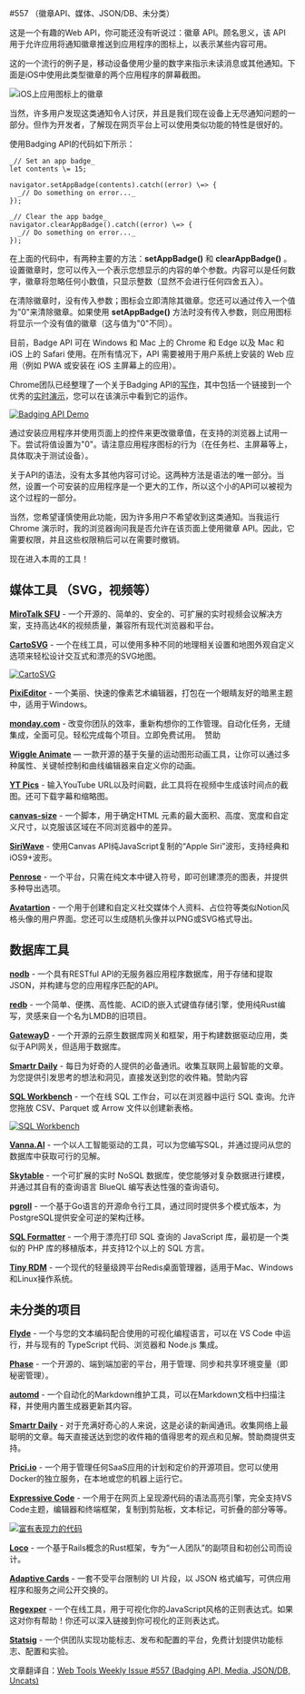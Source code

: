 

#557 （徽章API、媒体、JSON/DB、未分类）



这是一个有趣的Web API，你可能还没有听说过：徽章 API。顾名思义，该 API 用于允许应用将通知徽章推送到应用程序的图标上，以表示某些内容可用。

这的一个流行的例子是，移动设备使用少量的数字来指示未读消息或其他通知。下面是iOS中使用此类型徽章的两个应用程序的屏幕截图。

![iOS上应用图标上的徽章](https://mcusercontent.com/ea228d7061e8bbfa8639666ad/images/a2b42a36-3383-4b11-f936-b94ee9129e31.png)

当然，许多用户发现这类通知令人讨厌，并且是我们现在设备上无尽通知问题的一部分。但作为开发者，了解现在网页平台上可以使用类似功能的特性是很好的。

使用Badging API的代码如下所示：

```
_// Set an app badge_  
let contents \= 15;  

navigator.setAppBadge(​contents​).catch((error) \=> {  
  _// Do something on error..._  
});  

_// Clear the app badge_  
navigator.clearAppBadge().catch((​error​) \=> {  
  _// Do something on error..._  
});
```

在上面的代码中，有两种主要的方法：**setAppBadge()** 和 **clearAppBadge()** 。设置徽章时，您可以传入一个表示您想显示的内容的单个参数。内容可以是任何数字，徽章将忽略任何小数值，只显示整数（显然不会进行任何四舍五入）。

在清除徽章时，没有传入参数；图标会立即清除其徽章。您还可以通过传入一个值为"0"来清除徽章。如果使用 **setAppBadge()** 方法时没有传入参数，则应用图标将显示一个没有值的徽章（这与值为"0"不同）。

目前，Badge API 可在 Windows 和 Mac 上的 Chrome 和 Edge 以及 Mac 和 iOS 上的 Safari 使用。在所有情况下，API 需要被用于用户系统上安装的 Web 应用（例如 PWA 或安装在 iOS 主屏幕上的应用）。

Chrome团队已经整理了一个关于Badging API的[写作](https://developer.chrome.com/docs/capabilities/web-apis/badging-api)，其中包括一个链接到一个优秀的[实时演示](https://badging-api.glitch.me/)，您可以在该演示中看到它的运作。

[![Badging API Demo](https://mcusercontent.com/ea228d7061e8bbfa8639666ad/images/f7fa8cce-cb1a-f63b-e825-9d8195ff694b.png)](https://badging-api.glitch.me/)

通过安装应用程序并使用页面上的控件来更改徽章值，在支持的浏览器上试用一下。尝试将值设置为"0"。请注意应用程序图标的行为（在任务栏、主屏幕等上，具体取决于测试设备）。

关于API的语法，没有太多其他内容可讨论。这两种方法是语法的唯一部分。当然，设置一个可安装的应用程序是一个更大的工作，所以这个小的API可以被视为这个过程的一部分。

当然，您希望谨慎使用此功能，因为许多用户不希望收到这类通知。当我运行 Chrome 演示时，我的浏览器询问我是否允许在该页面上使用徽章 API。因此，它需要权限，并且这些权限稍后可以在需要时撤销。

现在进入本周的工具！


媒体工具 （SVG，视频等）
-------------------------------------------------



[**MiroTalk SFU**](https://github.com/miroslavpejic85/mirotalksfu)  - 一个开源的、简单的、安全的、可扩展的实时视频会议解决方案，支持高达4K的视频质量，兼容所有现代浏览器和平台。

[**CartoSVG**](https://cartosvg.com/)  - 一个在线工具，可以使用多种不同的地理相关设置和地图外观自定义选项来轻松设计交互式和漂亮的SVG地图。

[![CartoSVG](https://mcusercontent.com/ea228d7061e8bbfa8639666ad/images/a42abc2b-ab04-79e5-5da4-6cfaf7446efc.png)](https://cartosvg.com/)


[**PixiEditor**](https://pixieditor.net/)  - 一个美丽、快速的像素艺术编辑器，打包在一个眼睛友好的暗黑主题中，适用于Windows。

[**monday.com**](https://www.clkmg.com/wellput-io/76900ltj4idri/76900-1024/Lazarpress///)  - 改变你团队的效率，重新构想你的工作管理。自动化任务，无缝集成，全面可见。轻松完成每个项目。立即免费试用。  赞助

[**Wiggle Animate**](https://wiggle.tools/) — 一款开源的基于矢量的运动图形动画工具，让你可以通过多种属性、关键帧控制和曲线编辑器来自定义你的动画。

[**YT Pics**](https://www.ytpics.com/)  - 输入YouTube URL以及时间戳，此工具将在视频中生成该时间点的截图。还可下载字幕和缩略图。

[**canvas-size**](https://github.com/jhildenbiddle/canvas-size)  - 一个脚本，用于确定HTML <canvas>元素的最大面积、高度、宽度和自定义尺寸，以克服该区域在不同浏览器中的差异。

[**SiriWave**](https://github.com/kopiro/siriwave)  - 使用Canvas API纯JavaScript复制的“Apple Siri”波形，支持经典和iOS9+波形。

[**Penrose**](https://penrose.cs.cmu.edu/)  - 一个平台，只需在纯文本中键入符号，即可创建漂亮的图表，并提供多种导出选项。

[**Avatartion**](https://www.avatartion.com/)  - 一个用于创建和自定义社交媒体个人资料、占位符等类似Notion风格头像的用户界面。您还可以生成随机头像并以PNG或SVG格式导出。

数据库工具
--------------

[**nodb**](https://nodb.sh/)  - 一个具有RESTful API的无服务器应用程序数据库，用于存储和提取JSON，并构建与您的应用程序匹配的API。

[**redb**](https://www.redb.org/)  - 一个简单、便携、高性能、ACID的嵌入式键值存储引擎，使用纯Rust编写，灵感来自一个名为LMDB的旧项目。

[**GatewayD**](https://gatewayd.io/)  - 一个开源的云原生数据库网关和框架，用于构建数据驱动应用，类似于API网关，但适用于数据库。

[**Smartr Daily**](https://smartrdailynewsletter.beehiiv.com/)  - 每日为好奇的人提供的必备通讯。收集互联网上最智能的文章。为您提供引发思考的想法和洞见，直接发送到您的收件箱。赞助内容

[**SQL Workbench**](https://sql-workbench.com/)  - 一个在线 SQL 工作台，可以在浏览器中运行 SQL 查询。允许您拖放 CSV、Parquet 或 Arrow 文件以创建新表格。

[![SQL Workbench](https://mcusercontent.com/ea228d7061e8bbfa8639666ad/images/40387636-b68a-172e-4ad3-84f85abcf8fe.png)](https://sql-workbench.com/)


[**Vanna.AI**](https://vanna.ai/)  - 一个以人工智能驱动的工具，可以为您编写SQL，并通过提问从您的数据库中获取可行的见解。

[**Skytable**](https://skytable.io/)  - 一个可扩展的实时 NoSQL 数据库，使您能够对复杂数据进行建模，并通过其自有的查询语言 BlueQL 编写表达性强的查询语句。

[**pgroll**](https://github.com/xataio/pgroll)  - 一个基于Go语言的开源命令行工具，通过同时提供多个模式版本，为PostgreSQL提供安全可逆的架构迁移。

[**SQL Formatter**](https://github.com/sql-formatter-org/sql-formatter)  - 一个用于漂亮打印 SQL 查询的 JavaScript 库，最初是一个类似的 PHP 库的移植版本，并支持12个以上的 SQL 方言。

[**Tiny RDM**](https://github.com/tiny-craft/tiny-rdm)  - 一个现代的轻量级跨平台Redis桌面管理器，适用于Mac、Windows和Linux操作系统。





未分类的项目
---------------------



[**Flyde**](https://www.flyde.dev/)  - 一个与您的文本编码配合使用的可视化编程语言，可以在 VS Code 中运行，并与现有的 TypeScript 代码、浏览器和 Node.js 集成。

[**Phase**](https://phase.dev/)  - 一个开源的、端到端加密的平台，用于管理、同步和共享环境变量（即秘密管理）。

[**automd**](https://github.com/unjs/automd)  - 一个自动化的Markdown维护工具，可以在Markdown文档中扫描注释，并使用内置生成器更新其内容。

[**Smartr Daily**](https://smartrdailynewsletter.beehiiv.com/)  - 对于充满好奇心的人来说，这是必读的新闻通讯。收集网络上最聪明的文章。每天直接送达到您的收件箱的值得思考的观点和见解。赞助商提供支持。

[**Prici.io**](https://prici.io/)  - 一个用于管理任何SaaS应用的计划和定价的开源项目。您可以使用Docker的独立服务，在本地或您的机器上运行它。

[**Expressive Code**](https://expressive-code.com/)  - 一个用于在网页上呈现源代码的语法高亮引擎，完全支持VS Code主题，编辑器和终端框架，复制到剪贴板，文本标记，可折叠的部分等等。

[![富有表现力的代码](https://mcusercontent.com/ea228d7061e8bbfa8639666ad/images/dc2f6373-9ac1-4652-6d18-b67bb28959d4.png)](https://expressive-code.com/)


[**Loco**](https://loco.rs/)  - 一个基于Rails概念的Rust框架，专为“一人团队”的副项目和初创公司而设计。

[**Adaptive Cards**](https://adaptivecards.io/)  - 一套不受平台限制的 UI 片段，以 JSON 格式编写，可供应用程序和服务之间公开交换的。

[**Regexper**](https://regexper.com/)  - 一个在线工具，用于可视化你的JavaScript风格的正则表达式。如果这对你有帮助！你还可以深入链接到你可视化的正则表达式。

[**Statsig**](https://statsig.com/)  - 一个供团队实现功能标志、发布和配置的平台，免费计划提供功能标志、配置和实验。


文章翻译自：[Web Tools Weekly Issue #557 (Badging API, Media, JSON/DB, Uncats)](https://webtoolsweekly.com/archives/issue-557) 


